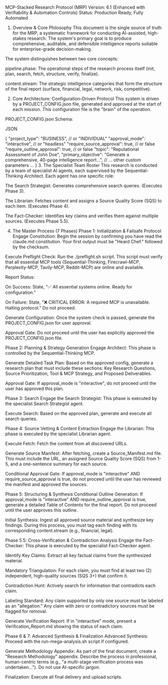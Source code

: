 MCP-Stacked Research Protocol (MRP)
Version: 6.1 (Enhanced with Verifiability & Automation Controls)
Status: Production Ready, Fully Automated

1. Overview & Core Philosophy
This document is the single source of truth for the MRP, a systematic framework for conducting AI-assisted, high-stakes research. The system's primary goal is to produce comprehensive, auditable, and defensible intelligence reports suitable for enterprise-grade decision-making.

The system distinguishes between two core concepts:

pipeline.phase: The operational steps of the research process itself (init, plan, search, fetch, structure, verify, finalize).

content.stream: The strategic intelligence categories that form the structure of the final report (surface, financial, legal, network, risk, competitive).

2. Core Architecture: Configuration-Driven Protocol
This system is driven by a PROJECT_CONFIG.json file, generated and approved at the start of each mission. This configuration file is the "brain" of the operation.

PROJECT_CONFIG.json Schema:

JSON

{
  "project_type": "BUSINESS", // or "INDIVIDUAL"
  "approval_mode": "interactive", // or "headless"
  "require_source_approval": true, // or false
  "require_outline_approval": true, // or false
  "topic": "Reputational Assessment of John Doe",
  "primary_objective": "Generate a comprehensive, 40-page intelligence report...",
  // ... other custom parameters ...
}
3. The Specialist Team Roster
This research is conducted by a team of specialist AI agents, each supervised by the Sequential-Thinking Architect. Each agent has one specific role:

The Search Strategist: Generates comprehensive search queries. (Executes Phase 3).

The Librarian: Fetches content and assigns a Source Quality Score (SQS) to each item. (Executes Phase 4).

The Fact-Checker: Identifies key claims and verifies them against multiple sources. (Executes Phase 5.5).

4. The Master Process (7 Phases)
Phase 1: Initialization & Failsafe Protocol
Engage Constitution: Begin the session by confirming you have read the claude.md constitution. Your first output must be "Heard Chef." followed by the checksum.

Execute Preflight Check: Run the ./preflight.sh script. This script must verify that all essential MCP tools (Sequential-Thinking, Firecrawl-MCP, Perplexity-MCP, Tavily-MCP, Reddit-MCP) are online and available.

Report Status:

On Success: State, "✅ All essential systems online. Ready for configuration."

On Failure: State, "❌ CRITICAL ERROR: A required MCP is unavailable. Halting protocol." Do not proceed.

Generate Configuration: Once the system check is passed, generate the PROJECT_CONFIG.json for user approval.

Approval Gate: Do not proceed until the user has explicitly approved the PROJECT_CONFIG.json file.

Phase 2: Planning & Strategy Generation
Engage Architect: This phase is controlled by the Sequential-Thinking MCP.

Generate Detailed Task Plan: Based on the approved config, generate a research plan that must include these sections: Key Research Questions, Source Prioritization, Tool & MCP Strategy, and Proposed Deliverables.

Approval Gate: If approval_mode is "interactive", do not proceed until the user has approved this plan.

Phase 3: Search
Engage the Search Strategist: This phase is executed by the specialist Search Strategist agent.

Execute Search: Based on the approved plan, generate and execute all search queries.

Phase 4: Source Vetting & Content Extraction
Engage the Librarian: This phase is executed by the specialist Librarian agent.

Execute Fetch: Fetch the content from all discovered URLs.

Generate Source Manifest: After fetching, create a Source_Manifest.md file. This must include the URL, an assigned Source Quality Score (SQS) from 1-5, and a one-sentence summary for each source.

Conditional Approval Gate: If approval_mode is "interactive" AND require_source_approval is true, do not proceed until the user has reviewed the manifest and approved the sources.

Phase 5: Structuring & Synthesis
Conditional Outline Generation: If approval_mode is "interactive" AND require_outline_approval is true, generate a detailed Table of Contents for the final report. Do not proceed until the user approves this outline.

Initial Synthesis: Ingest all approved source material and synthesize key findings. During this process, you must tag each finding with its corresponding content.stream (e.g., financial, legal).

Phase 5.5: Cross-Verification & Contradiction Analysis
Engage the Fact-Checker: This phase is executed by the specialist Fact-Checker agent.

Identify Key Claims: Extract all key factual claims from the synthesized material.

Mandatory Triangulation: For each claim, you must find at least two (2) independent, high-quality sources (SQS 3+) that confirm it.

Contradiction Hunt: Actively search for information that contradicts each claim.

Labeling Standard: Any claim supported by only one source must be labeled as an "allegation." Any claim with zero or contradictory sources must be flagged for removal.

Generate Verification Report: If in "interactive" mode, present a Verification_Report.md showing the status of each claim.

Phase 6 & 7: Advanced Synthesis & Finalization
Advanced Synthesis: Proceed with the run-mega-analysis.sh script if configured.

Generate Methodology Appendix: As part of the final document, create a "Research Methodology" appendix. Describe the process in professional, human-centric terms (e.g., "a multi-stage verification process was undertaken..."). Do not use AI-specific jargon.

Finalization: Execute all final delivery and upload scripts.